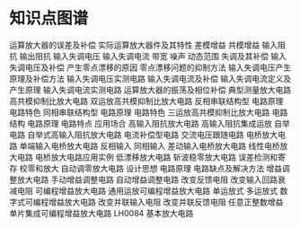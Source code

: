 # 知识点图谱

运算放大器的误差及补偿
    实际运算放大器件及其特性
        差模增益
        共模增益
        输入阻抗
        输出阻抗
        输入失调电压
        输入失调电流
        带宽
        噪声
        动态范围
    失调及其补偿
        输入失调电压及补偿
            产生零点漂移的原因
            零点漂移问题的抑制方法
            输入失调电压产生原理及补偿方法
            输入失调电压实测电路
        输入失调电流及补偿
            输入失调电流定义及产生原理
            输入失调电流实测电路
    运算放大器的振荡及相位补偿
典型测量放大电路
    高共模抑制比放大电路
        双运放高共模抑制比放大电路
            反相串联结构型
                电路原理
                电路特色
            同相串联结构型
                电路原理
                电路特色
        三运放高共模抑制比放大电路
            电路结构
            电路原理
            电路特点
            应用场合
    高输入阻抗放大电路
        高输入阻抗集成运放
        自举电路
            自举式高输入阻抗放大电路
            电流补偿型电路
            交流电压跟随电路
    电桥放大电路
        单端输入电桥放大电路
            反相输入
            同相输入
        差动输入电桥放大电路
        线性电桥放大电路
        电桥放大电路应用实例
    低漂移放大电路
        斩波稳零放大电路
            误差检测和寄存
            校零和放大
        自动调零放大电路
            设计思想
            电路原理
            电路缺点及解决方法
    增益调整放大电路
        手动增益调整电路
        自动增益调整电路
            改变反馈电阻
            改变输入回路衰减电阻
        可编程增益放大电路
            通用运放可编程增益放大电路
                单运放式
                多运放式
            数字式可编程增益放大电路
                改变并联输入电阻
                改变并联反馈电阻
                任意正整数增益
        单片集成可编程增益放大电路
            LH0084
基本放大电路
